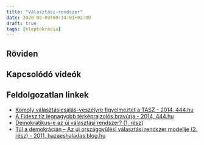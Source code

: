 ```yaml
---
title: "Választási-rendszer"
date: 2020-08-09T09:14:01+02:00
draft: true
tags: [kleptokrácia]
---
```


## Röviden

## Kapcsolódó videók

## Feldolgozatlan linkek

- [Komoly választásicsalás-veszélyre figyelmeztet a TASZ - 2014, 444.hu](https://hvg.hu/itthon/20140108_Komoly_valasztasicsalasveszelyre_figyelm)
- [A Fidesz tíz legnagyobb térképrajzolós bravúrja - 2014, 444.hu](https://444.hu/2014/03/10/a-tiz-legelszabottabb-valasztokerulet/)
- [Demokratikus-e az új választási rendszer? (1. rész)](https://hazaeshaladas.blog.hu/2011/11/22/demokratikus_e_az_uj_valasztasi_rendszer_1_resz)
- [Túl a demokrácián – Az új országgyűlési választási rendszer modellje (2. rész) - 2011, hazaeshaladas.blog.hu](https://hazaeshaladas.blog.hu/2011/11/25/tul_a_demokracian_az_uj_orszaggyulesi_valasztasi_rendszer_modellje_2_resz)
